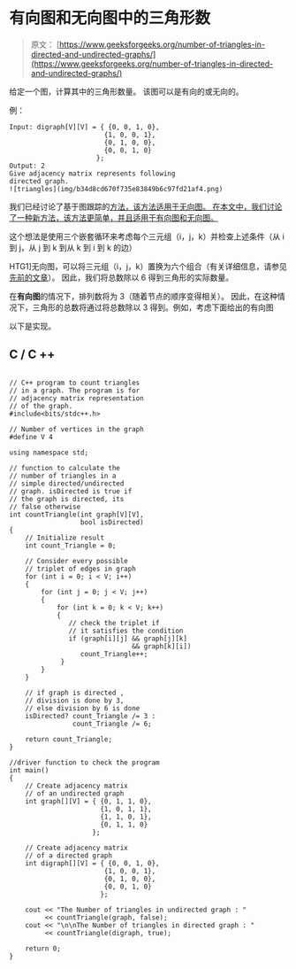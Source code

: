 # 有向图和无向图中的三角形数

> 原文： [https://www.geeksforgeeks.org/number-of-triangles-in-directed-and-undirected-graphs/](https://www.geeksforgeeks.org/number-of-triangles-in-directed-and-undirected-graphs/)

给定一个图，计算其中的三角形数量。 该图可以是有向的或无向的。

例：

```
Input: digraph[V][V] = { {0, 0, 1, 0},
                        {1, 0, 0, 1},
                        {0, 1, 0, 0},
                        {0, 0, 1, 0}
                      };
Output: 2
Give adjacency matrix represents following 
directed graph.
![triangles](img/b34d8cd670f735e83849b6c97fd21af4.png)

```

我们已经讨论了基于图跟踪的[方法，该方法适用于无向图。 在本文中，我们讨论了一种新方法，该方法更简单，并且适用于有向图和无向图。](https://www.geeksforgeeks.org/number-of-triangles-in-a-undirected-graph/)

这个想法是使用三个嵌套循环来考虑每个三元组（i，j，k）并检查上述条件（从 i 到 j，从 j 到 k 到从 k 到 i 到 k 的边）

HTG1]无向图，可以将三元组（i，j，k）置换为六个组合（有关详细信息，请参见[先前的文章](https://www.geeksforgeeks.org/number-of-triangles-in-a-undirected-graph/)）。 因此，我们将总数除以 6 得到三角形的实际数量。

在**有向图**的情况下，排列数将为 3（随着节点的顺序变得相关）。 因此，在这种情况下，三角形的总数将通过将总数除以 3 得到。例如，考虑下面给出的有向图

以下是实现。

## C / C ++

```

// C++ program to count triangles 
// in a graph. The program is for 
// adjacency matrix representation 
// of the graph. 
#include<bits/stdc++.h> 

// Number of vertices in the graph 
#define V 4 

using namespace std; 

// function to calculate the 
// number of triangles in a 
// simple directed/undirected  
// graph. isDirected is true if 
// the graph is directed, its 
// false otherwise 
int countTriangle(int graph[V][V],  
                  bool isDirected) 
{ 
    // Initialize result 
    int count_Triangle = 0; 

    // Consider every possible 
    // triplet of edges in graph 
    for (int i = 0; i < V; i++) 
    { 
        for (int j = 0; j < V; j++) 
        { 
            for (int k = 0; k < V; k++) 
            { 
               // check the triplet if 
               // it satisfies the condition 
               if (graph[i][j] && graph[j][k]  
                               && graph[k][i]) 
                  count_Triangle++; 
             } 
        } 
    } 

    // if graph is directed ,  
    // division is done by 3, 
    // else division by 6 is done 
    isDirected? count_Triangle /= 3 : 
                count_Triangle /= 6; 

    return count_Triangle; 
} 

//driver function to check the program 
int main() 
{ 
    // Create adjacency matrix 
    // of an undirected graph 
    int graph[][V] = { {0, 1, 1, 0}, 
                       {1, 0, 1, 1}, 
                       {1, 1, 0, 1}, 
                       {0, 1, 1, 0} 
                     }; 

    // Create adjacency matrix 
    // of a directed graph 
    int digraph[][V] = { {0, 0, 1, 0}, 
                        {1, 0, 0, 1}, 
                        {0, 1, 0, 0}, 
                        {0, 0, 1, 0} 
                       }; 

    cout << "The Number of triangles in undirected graph : "
         << countTriangle(graph, false); 
    cout << "\n\nThe Number of triangles in directed graph : "
         << countTriangle(digraph, true); 

    return 0; 
} 

```